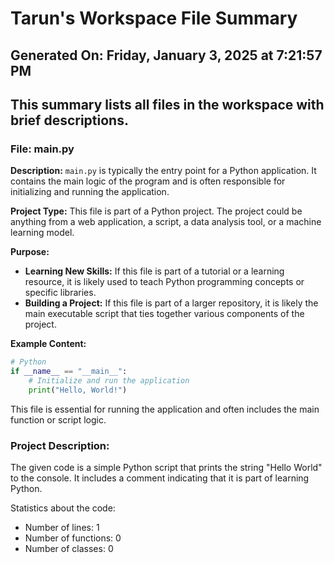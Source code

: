 # Tarun's Workspace File Summary
## Generated On: Friday, January 3, 2025 at 7:21:57 PM
This summary lists all files in the workspace with brief descriptions.
---
### File: main.py

**Description:**
`main.py` is typically the entry point for a Python application. It contains the main logic of the program and is often responsible for initializing and running the application.

**Project Type:**
This file is part of a Python project. The project could be anything from a web application, a script, a data analysis tool, or a machine learning model.

**Purpose:**
- **Learning New Skills:** If this file is part of a tutorial or a learning resource, it is likely used to teach Python programming concepts or specific libraries.
- **Building a Project:** If this file is part of a larger repository, it is likely the main executable script that ties together various components of the project.

**Example Content:**
```python
# Python
if __name__ == "__main__":
    # Initialize and run the application
    print("Hello, World!")
```

This file is essential for running the application and often includes the main function or script logic. 
### Project Description:
 The given code is a simple Python script that prints the string "Hello World" to the console. It includes a comment indicating that it is part of learning Python.

Statistics about the code:
- Number of lines: 1
- Number of functions: 0
- Number of classes: 0
